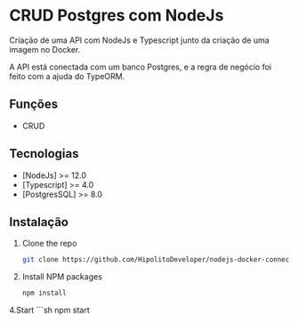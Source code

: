 # CRUD Postgres com NodeJs
Criação de uma API com NodeJs e Typescript junto da criação de uma imagem no Docker.

A API está conectada com um banco Postgres, e a regra de negócio foi feito com a ajuda do TypeORM.

## Funções
- CRUD

## Tecnologias
- [NodeJs] >= 12.0
- [Typescript] >= 4.0
- [PostgresSQL] >= 8.0

## Instalação

1. Clone the repo
   ```sh
   git clone https://github.com/HipolitoDeveloper/nodejs-docker-connection-database
   ```
3. Install NPM packages
   ```sh
   npm install
   ```
4.Start
    ```sh
   npm start
   ```
